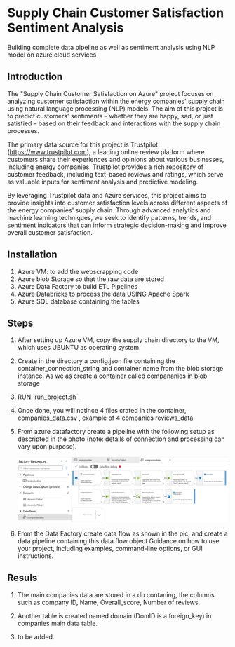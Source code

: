# Supply Chain Customer Satisfaction Sentiment Analysis

Building complete data pipeline as well as sentiment analysis using NLP model on azure cloud services 


## Introduction

The "Supply Chain Customer Satisfaction on Azure" project focuses on analyzing customer satisfaction within the energy companies' supply chain using natural language processing (NLP) models. The aim of this project is to predict customers' sentiments – whether they are happy, sad, or just satisfied – based on their feedback and interactions with the supply chain processes.

The primary data source for this project is Trustpilot (https://www.trustpilot.com), a leading online review platform where customers share their experiences and opinions about various businesses, including energy companies. Trustpilot provides a rich repository of customer feedback, including text-based reviews and ratings, which serve as valuable inputs for sentiment analysis and predictive modeling.

By leveraging Trustpilot data and Azure services, this project aims to provide insights into customer satisfaction levels across different aspects of the energy companies' supply chain. Through advanced analytics and machine learning techniques, we seek to identify patterns, trends, and sentiment indicators that can inform strategic decision-making and improve overall customer satisfaction.


## Installation

1. Azure VM: to add the webscrapping code 
2. Azure blob Storage so that the raw data are stored
3. Azure Data Factory to build ETL Pipelines 
4. Azure Databricks to process the data USING Apache Spark 
5. Azure SQL database containing the tables

## Steps

1. After setting up Azure VM, copy the supply chain directory to the VM, which uses UBUNTU as operating system. 
2. Create in the directory a config.json file containing the container_connection_string and container name from the blob storage instance. As we as create a container called compananies in blob storage 
3. RUN ´run_project.sh´. 
4. Once done, you will notince 4 files crated in the container, companies_data.csv , example of 4 companies reviews_data
5. From azure datafactory create a pipeline with the following setup as descripted in the photo (note: details of connection and processing can vary upon purpose). 

    ![Screenshot](./mainpipeline.png)

6. From the Data Factory create data flow as shown in the pic, and create a data pipeline containing this data flow object 
Guidance on how to use your project, including examples, command-line options, or GUI instructions.

## Resuls

1. The main companies data are stored in a db contaning, the columns such as company ID, Name, Overall_score, Number of reviews. 
2. Another table is created named domain (DomID is a foreign_key) in companies main data table. 

3. to be added. 
